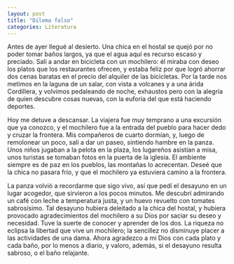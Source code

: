 ```yaml
---
layout: post
title: "Dilema falso"
categories: Literatura
---
```


Antes de ayer llegué al desierto. Una chica en el hostal se quejó por no poder
tomar baños largos, ya que el agua aquí es recurso escaso y preciado. Salí a
andar en bicicleta con un mochilero: él miraba con deseo los platos que los
restaurantes ofrecen, y estaba feliz por que logró ahorrar dos cenas baratas
en el precio del alquiler de las bicicletas. Por la tarde nos metimos en la
laguna de un salar, con vista a volcanes y a una árida Cordillera, y volvimos
pedaleando de noche, exhaustos pero con la alegría de quien descubre cosas
nuevas, con la euforia del que está haciendo deportes.

Hoy me detuve a descansar. La viajera fue muy temprano a una excursión que ya
conozco, y el mochilero fue a la entrada del pueblo para hacer dedo y cruzar
la frontera. Mis compañeros de cuarto dormían, y, luego de remolonear un poco,
sali a dar un paseo, sintiendo hambre en la panza. Unos niños jugaban a la
pelota en la plaza, los lugareños asistían a misa, unos turistas se tomaban
fotos en la puerta de la iglesia. El ambiente siempre es de paz en los
pueblos, las montañas lo acrecentan. Deseé que la chica no pasara frío, y que
el mochilero ya estuviera camino a la frontera.

La panza volvió a recordarme que sigo vivo, así que pedí el desayuno en un
lugar acogedor, que sirvieron a los pocos minutos. Me descubrí admirando un
café con leche a temperatura justa, y un huevo revuelto con tomates
sabrosísimo. Tal desayuno hubiera deleitado a la chica del hostal, y hubiera
provocado agradecimientos del mochilero a su Dios por saciar su deseo y
necesidad. Tuve la suerte de conocer y aprender de los dos. La riqueza no
eclipsa la libertad que vive un mochilero; la sencillez no disminuye placer a
las actividades de una dama. Ahora agradezco a mi Dios con cada plato y cada
baño, por lo menos a diario, y valoro, además, si el desayuno resulta sabroso,
o el baño relajante.
